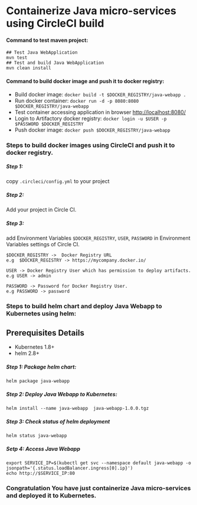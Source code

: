 # Containerize Java micro-services using CircleCI build


#### Command to test maven project:    
```
## Test Java WebApplication 
mvn test
## Test and build Java WebApplication  
mvn clean install
```

#### Command to build docker image and push it to docker registry:

*   Build docker image: ```docker build -t $DOCKER_REGISTRY/java-webapp .```
*   Run docker container: ```docker run -d -p 8080:8080 $DOCKER_REGISTRY/java-webapp```
*   Test container accessing application in browser [http://localhost:8080/](http://localhost:8080/)
*   Login to Artifactory docker registry: ```docker login -u $USER -p $PASSWORD $DOCKER_REGISTRY```
*   Push docker image: ```docker push $DOCKER_REGISTRY/java-webapp```

### Steps to build docker images using CircleCI and push it to docker registry.

##### Step 1:

copy `.circleci/config.yml` to your project

##### Step 2:

Add your project in Circle CI.

##### Step 3:

add Environment Variables `$DOCKER_REGISTRY`, `USER`, `PASSWORD` in Environment Variables settings of Circle CI.

```
$DOCKER_REGISTRY ->  Docker Registry URL 
e.g  $DOCKER_REGISTRY -> https://mycompany.docker.io/

USER -> Docker Registry User which has permission to deploy artifacts.
e.g USER -> admin

PASSWORD -> Password for Docker Registry User.
e.g PASSWORD -> password

```


### Steps to build helm chart and deploy Java Webapp to Kubernetes using helm:
## Prerequisites Details

* Kubernetes 1.8+
* helm 2.8+

##### Step 1: Package helm chart:

```
helm package java-webapp
```

##### Step 2: Deploy Java Webapp to Kubernetes:

```
helm install --name java-webapp  java-webapp-1.0.0.tgz
```

##### Step 3: Check status of helm deployment

```
helm status java-webapp
```

##### Setp 4: Access Java Webapp
```
export SERVICE_IP=$(kubectl get svc --namespace default java-webapp -o jsonpath='{.status.loadBalancer.ingress[0].ip}')
echo http://$SERVICE_IP:80
```


### Congratulation You have just containerize Java micro-services and deployed it to Kubernetes.
